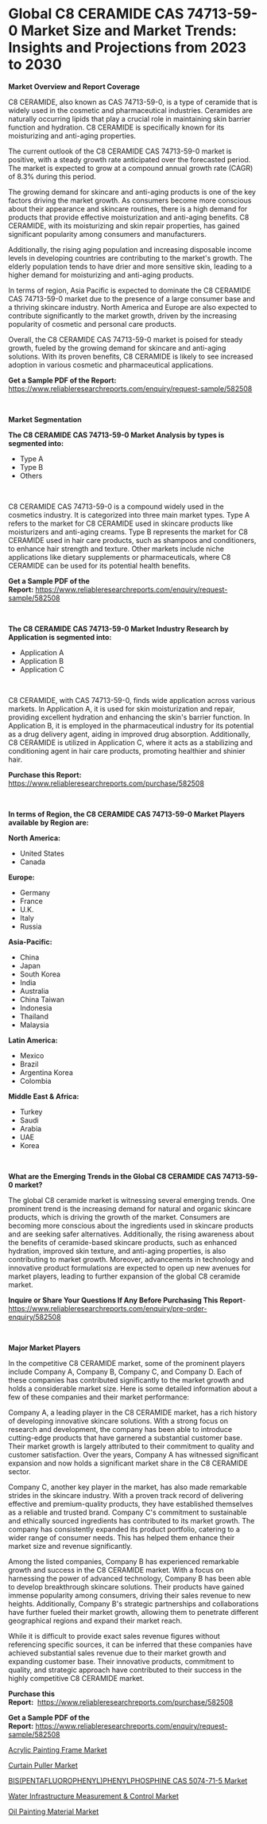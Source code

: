 <p><h1>Global C8 CERAMIDE CAS 74713-59-0 Market Size and Market Trends: Insights and Projections from 2023 to 2030</h1></p><p><strong>Market Overview and Report Coverage</strong></p>
<p><p>C8 CERAMIDE, also known as CAS 74713-59-0, is a type of ceramide that is widely used in the cosmetic and pharmaceutical industries. Ceramides are naturally occurring lipids that play a crucial role in maintaining skin barrier function and hydration. C8 CERAMIDE is specifically known for its moisturizing and anti-aging properties.</p><p>The current outlook of the C8 CERAMIDE CAS 74713-59-0 market is positive, with a steady growth rate anticipated over the forecasted period. The market is expected to grow at a compound annual growth rate (CAGR) of 8.3% during this period.</p><p>The growing demand for skincare and anti-aging products is one of the key factors driving the market growth. As consumers become more conscious about their appearance and skincare routines, there is a high demand for products that provide effective moisturization and anti-aging benefits. C8 CERAMIDE, with its moisturizing and skin repair properties, has gained significant popularity among consumers and manufacturers.</p><p>Additionally, the rising aging population and increasing disposable income levels in developing countries are contributing to the market's growth. The elderly population tends to have drier and more sensitive skin, leading to a higher demand for moisturizing and anti-aging products.</p><p>In terms of region, Asia Pacific is expected to dominate the C8 CERAMIDE CAS 74713-59-0 market due to the presence of a large consumer base and a thriving skincare industry. North America and Europe are also expected to contribute significantly to the market growth, driven by the increasing popularity of cosmetic and personal care products.</p><p>Overall, the C8 CERAMIDE CAS 74713-59-0 market is poised for steady growth, fueled by the growing demand for skincare and anti-aging solutions. With its proven benefits, C8 CERAMIDE is likely to see increased adoption in various cosmetic and pharmaceutical applications.</p></p>
<p><strong>Get a Sample PDF of the Report:</strong> <a href="https://www.reliableresearchreports.com/enquiry/request-sample/582508">https://www.reliableresearchreports.com/enquiry/request-sample/582508</a></p>
<p>&nbsp;</p>
<p><strong>Market Segmentation</strong></p>
<p><strong>The C8 CERAMIDE CAS 74713-59-0 Market Analysis by types is segmented into:</strong></p>
<p><ul><li>Type A</li><li>Type B</li><li>Others</li></ul></p>
<p>&nbsp;</p>
<p><p>C8 CERAMIDE CAS 74713-59-0 is a compound widely used in the cosmetics industry. It is categorized into three main market types. Type A refers to the market for C8 CERAMIDE used in skincare products like moisturizers and anti-aging creams. Type B represents the market for C8 CERAMIDE used in hair care products, such as shampoos and conditioners, to enhance hair strength and texture. Other markets include niche applications like dietary supplements or pharmaceuticals, where C8 CERAMIDE can be used for its potential health benefits.</p></p>
<p><strong>Get a Sample PDF of the Report:</strong>&nbsp;<a href="https://www.reliableresearchreports.com/enquiry/request-sample/582508">https://www.reliableresearchreports.com/enquiry/request-sample/582508</a></p>
<p>&nbsp;</p>
<p><strong>The C8 CERAMIDE CAS 74713-59-0 Market Industry Research by Application is segmented into:</strong></p>
<p><ul><li>Application A</li><li>Application B</li><li>Application C</li></ul></p>
<p>&nbsp;</p>
<p><p>C8 CERAMIDE, with CAS 74713-59-0, finds wide application across various markets. In Application A, it is used for skin moisturization and repair, providing excellent hydration and enhancing the skin's barrier function. In Application B, it is employed in the pharmaceutical industry for its potential as a drug delivery agent, aiding in improved drug absorption. Additionally, C8 CERAMIDE is utilized in Application C, where it acts as a stabilizing and conditioning agent in hair care products, promoting healthier and shinier hair.</p></p>
<p><strong>Purchase this Report:</strong>&nbsp; <a href="https://www.reliableresearchreports.com/purchase/582508">https://www.reliableresearchreports.com/purchase/582508</a></p>
<p>&nbsp;</p>
<p><strong>In terms of Region, the C8 CERAMIDE CAS 74713-59-0 Market Players available by Region are:</strong></p>
<p>
    <p> <strong> North America: </strong>
        <ul>
            <li>United States</li>
            <li>Canada</li>
        </ul>
        </p> 
    <p> <strong> Europe: </strong>
        <ul>
            <li>Germany</li>
            <li>France</li>
            <li>U.K.</li>
            <li>Italy</li>
            <li>Russia</li>
        </ul>
        </p> 
    <p> <strong> Asia-Pacific: </strong>
        <ul>
            <li>China</li>
            <li>Japan</li>
            <li>South Korea</li>
            <li>India</li>
            <li>Australia</li>
            <li>China Taiwan</li>
            <li>Indonesia</li>
            <li>Thailand</li>
            <li>Malaysia</li>
        </ul>
        </p> 
    <p> <strong> Latin America: </strong>
        <ul>
            <li>Mexico</li>
            <li>Brazil</li>
            <li>Argentina Korea</li>
            <li>Colombia</li>
        </ul>
        </p> 
    <p> <strong> Middle East & Africa: </strong>
        <ul>
            <li>Turkey</li>
            <li>Saudi</li>
            <li>Arabia</li>
            <li>UAE</li>
            <li>Korea</li>
        </ul>
    </p>
    </p>
<p>&nbsp;</p>
<p><strong>What are the Emerging Trends in the Global C8 CERAMIDE CAS 74713-59-0 market?</strong></p>
<p><p>The global C8 ceramide market is witnessing several emerging trends. One prominent trend is the increasing demand for natural and organic skincare products, which is driving the growth of the market. Consumers are becoming more conscious about the ingredients used in skincare products and are seeking safer alternatives. Additionally, the rising awareness about the benefits of ceramide-based skincare products, such as enhanced hydration, improved skin texture, and anti-aging properties, is also contributing to market growth. Moreover, advancements in technology and innovative product formulations are expected to open up new avenues for market players, leading to further expansion of the global C8 ceramide market.</p></p>
<p><strong>Inquire or Share Your Questions If Any Before Purchasing This Report</strong>- <a href="https://www.reliableresearchreports.com/enquiry/pre-order-enquiry/582508">https://www.reliableresearchreports.com/enquiry/pre-order-enquiry/582508</a></p>
<p>&nbsp;</p>
<p><strong>Major Market Players</strong></p>
<p><p>In the competitive C8 CERAMIDE market, some of the prominent players include Company A, Company B, Company C, and Company D. Each of these companies has contributed significantly to the market growth and holds a considerable market size. Here is some detailed information about a few of these companies and their market performance:</p><p>Company A, a leading player in the C8 CERAMIDE market, has a rich history of developing innovative skincare solutions. With a strong focus on research and development, the company has been able to introduce cutting-edge products that have garnered a substantial customer base. Their market growth is largely attributed to their commitment to quality and customer satisfaction. Over the years, Company A has witnessed significant expansion and now holds a significant market share in the C8 CERAMIDE sector.</p><p>Company C, another key player in the market, has also made remarkable strides in the skincare industry. With a proven track record of delivering effective and premium-quality products, they have established themselves as a reliable and trusted brand. Company C's commitment to sustainable and ethically sourced ingredients has contributed to its market growth. The company has consistently expanded its product portfolio, catering to a wider range of consumer needs. This has helped them enhance their market size and revenue significantly.</p><p>Among the listed companies, Company B has experienced remarkable growth and success in the C8 CERAMIDE market. With a focus on harnessing the power of advanced technology, Company B has been able to develop breakthrough skincare solutions. Their products have gained immense popularity among consumers, driving their sales revenue to new heights. Additionally, Company B's strategic partnerships and collaborations have further fueled their market growth, allowing them to penetrate different geographical regions and expand their market reach.</p><p>While it is difficult to provide exact sales revenue figures without referencing specific sources, it can be inferred that these companies have achieved substantial sales revenue due to their market growth and expanding customer base. Their innovative products, commitment to quality, and strategic approach have contributed to their success in the highly competitive C8 CERAMIDE market.</p></p>
<p><strong>Purchase this Report:</strong>&nbsp;&nbsp;<a href="https://www.reliableresearchreports.com/purchase/582508">https://www.reliableresearchreports.com/purchase/582508</a></p>
<p></p>
<p><strong>Get a Sample PDF of the Report:</strong>&nbsp;<a href="https://www.reliableresearchreports.com/enquiry/request-sample/582508">https://www.reliableresearchreports.com/enquiry/request-sample/582508</a></p>
<p><p><a href="https://medium.com/@guyskiles1918/acrylic-painting-frame-market-size-growth-forecast-2023-2030-a60b13b7a789">Acrylic Painting Frame Market</a></p><p><a href="https://www.linkedin.com/pulse/curtain-puller-market-challenges-opportunities-growth-drivers-2xzue/">Curtain Puller Market</a></p><p><a href="https://github.com/Chiragrp22/Market-Research-Report-List-1/blob/main/bispentafluorophenylphenylphosphine-cas-5074-71-5-market.md">BIS(PENTAFLUOROPHENYL)PHENYLPHOSPHINE CAS 5074-71-5 Market</a></p><p><a href="https://github.com/Chiragrp23/Market-Research-Report-List-1/blob/main/water-infrastructure-measurement-control-market.md">Water Infrastructure Measurement & Control Market</a></p><p><a href="https://medium.com/@caleighhane2777/oil-painting-material-market-size-growth-forecast-2023-2030-d06d4670a544">Oil Painting Material Market</a></p></p>